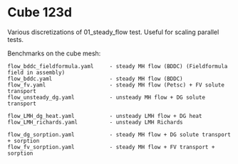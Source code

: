 # Cube 123d
Various discretizations of 01_steady_flow test. 
Useful for scaling parallel tests.

Benchmarks on the cube mesh:
```
flow_bddc_fieldformula.yaml     - steady MH flow (BDDC) (Fieldformula field in assembly)
flow_bddc.yaml                  - steady MH flow (BDDC) 
flow_fv.yaml                    - steady MH flow (Petsc) + FV solute transport
flow_unsteady_dg.yaml           - unsteady MH flow + DG solute transport  
                                
flow_LMH_dg_heat.yaml           - unsteady LMH flow + DG heat
flow_LMH_richards.yaml          - unsteady LMH Richards
                                
flow_dg_sorption.yaml           - steady MH flow + DG solute transport + sorption
flow_fv_sorption.yaml           - steady MH flow + FV transport + sorption
```                        




